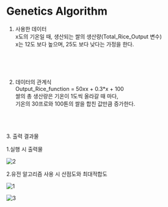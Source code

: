 # Genetics Algorithm


1. 사용한 데이터</br>
   x도의 기온일 때, 생산되는 쌀의 생산량(Total_Rice_Output 변수)</br>
   x는 12도 보다 높으며, 25도 보다 낮다는 가정을 한다.
    
</br>
</br>
</br>

2. 데이터의 관계식</br>
   Output_Rice_function = 50*x*x + 0.3*x + 100</br>
   쌀의 총 생산량은 기온이 1도씩 올라갈 때 마다,</br>
   기온의 30프로와 100톤의 쌀을 합친 값만큼 증가한다.
 </br>   
</br>
</br>
3. 출력 결과물</br>

1.실행 시 출력물</br>

![2](https://user-images.githubusercontent.com/25136172/85728922-51b12380-b733-11ea-90ff-4be51b5fbc96.png)

2.유전 알고리즘 사용 시 산점도와 최대적합도

![1](https://user-images.githubusercontent.com/25136172/85728930-52e25080-b733-11ea-9dd2-03995e18dc85.png)


![3](https://user-images.githubusercontent.com/25136172/85730188-6b9f3600-b734-11ea-9f04-08559b029a5f.png)


    
